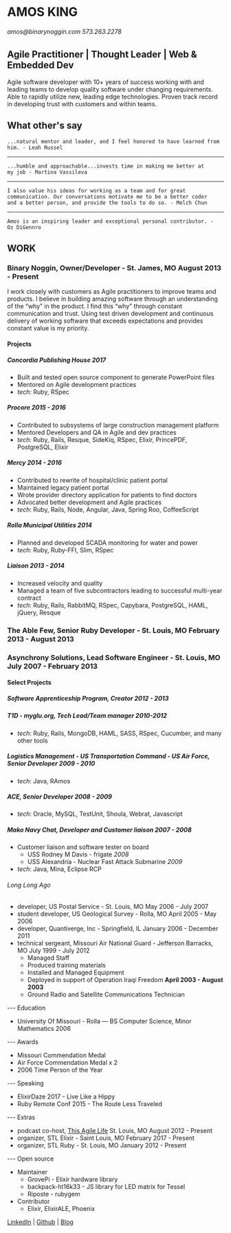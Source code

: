 # AMOS KING

###### _amos@binarynoggin.com_ _573.263.2278_

## Agile Practitioner | Thought Leader | Web & Embedded Dev

Agile software developer with 10+ years of success working with and
leading teams to develop quality software under changing requirements.
Able to rapidly utilize new, leading edge technologies. Proven track
record in developing trust with customers and within teams.

## What other's say

    ...natural mentor and leader, and I feel honored to have learned from
    him. - Leah Russel

---

    ...humble and approachable...invests time in making me better at
    my job - Martina Vassileva

---

    I also value his ideas for working as a team and for great
    communication. Our conversations motivate me to be a better coder
    and a better person, and provide the tools to do so. - Melch Chun

---

    Amos is an inspiring leader and exceptional personal contributor. -
    Oz DiGennro


## WORK

### Binary Noggin, Owner/Developer - St. James, MO August 2013 - Present

I work closely with customers as Agile practitioners to improve teams
and products.  I believe in building amazing software through an
understanding of the “why” in the product. I find this “why” through
constant communication and trust. Using test driven development and
continuous delivery of working software that exceeds expectations and
provides constant value is my priority.

#### Projects

##### Concordia Publishing House _2017_

* Built and tested open source component to generate PowerPoint files
* Mentored on Agile development practices
* _tech_: Ruby, RSpec

##### Procore _2015 - 2016_

* Contributed to subsystems of large construction management platform
* Mentored Developers and QA in Agile and dev practices
* _tech_: Ruby, Rails, Resque, SideKiq, RSpec, Elixir, PrincePDF, PostgreSQL, Elixir

##### Mercy _2014 - 2016_

* Contributed to rewrite of hospital/clinic patient portal
* Maintained legacy patient portal
* Wrote provider directory application for patients to find doctors
* Advocated better development and Agile practices
* _tech_: Ruby, Rails, Node, Angular, Java, Spring Roo, CoffeeScript

##### Rolla Municipal Utilities _2014_

* Planned and developed SCADA monitoring for water and power
* _tech_: Ruby, Ruby-FFI, Slim, RSpec

##### Liaison _2013 - 2014_

* Increased velocity and quality
* Managed a team of five subcontractors leading to successful multi-year contract
* _tech_: Ruby, Rails, RabbitMQ, RSpec, Capybara, PostgreSQL, HAML, jQuery, Resque

### The Able Few, Senior Ruby Developer - St. Louis, MO February 2013 - August 2013

### Asynchrony Solutions, Lead Software Engineer - St. Louis, MO July 2007 - February 2013

#### Select Projects

##### Software Apprenticeship Program, Creator _2012 - 2013_

##### T1D - myglu.org, Tech Lead/Team manager _2010-2012_

* _tech_: Ruby, Rails, MongoDB, HAML, SASS, RSpec, Cucumber, and many other tools

##### Logistics Management - US Transportation Command - US Air Force, Senior Developer _2009 - 2010_

* _tech_: Java, RAmos

##### ACE, Senior Developer _2008 - 2009_

* _tech_: Oracle, MySQL, TestUnit, Shoula, Webrat, Javascript

##### Mako Navy Chat, Developer and Customer liaison _2007 - 2008_

* Customer liaison and software tester on board
  * USS Rodney M Davis - frigate _2008_
  * USS Alexandria - Nuclear Fast Attack Submarine _2009_
* _tech_: Java, Mina, Eclipse RCP


###### Long Long Ago

* developer, US Postal Service - St. Louis, MO May 2006 - July 2007
* student developer, US Geological Survey - Rolla, MO April 2005 - May 2006
* developer, Quantiverge, Inc - Springfield, IL January 2006 - December 2011
* technical sergeant, Missouri Air National Guard - Jefferson Barracks, MO July 1999 - July 2012
  * Managed Staff
  * Produced training materials
  * Installed and Managed Equipment
  * Deployed in support of Operation Iraqi Freedom **April 2003 - August 2003**
  * Ground Radio and Satellite Communications Technician

--- Education

* University Of Missouri - Rolla — BS Computer Science, Minor Mathematics 2006

--- Awards

  * Missouri Commendation Medal
  * Air Force Commendation Medal x 2
  * 2006 Time Person of the Year

--- Speaking

* ElixirDaze 2017 - Live Like a Hippy
* Ruby Remote Conf 2015 - The Route Less Traveled

--- Extras

* podcast co-host, [This Agile Life][podcast] St. Louis, MO August 2012 - Present
* organizer, STL Elixir - Saint Louis, MO February 2017 - Present
* organizer, STL Ruby - St. Louis, MO January 2012 - Present

--- Open source

* Maintainer
  * GrovePi - Elixir hardware library
  * backpack-ht16k33 - JS library for LED matrix for Tessel
  * Riposte - rubygem
* Contributor
  * Elixir, ElixirALE, Phoenix

[LinkedIn][linkedin] | [Github][github] | [Blog][personal blog]

[linkedin]: https://www.linkedin.com/in/amosking/
[github]: http://github.com/adkron
[personal blog]: http://dirtyinformation.com
[business]: http://binarynoggin.com
[podcast]: http://thisagilelife.com
